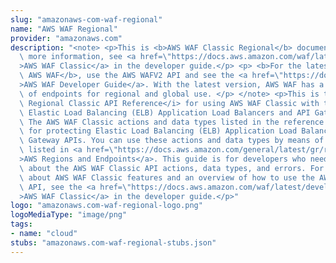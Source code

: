 ```yaml
---
slug: "amazonaws-com-waf-regional"
name: "AWS WAF Regional"
provider: "amazonaws.com"
description: "<note> <p>This is <b>AWS WAF Classic Regional</b> documentation. For\
  \ more information, see <a href=\"https://docs.aws.amazon.com/waf/latest/developerguide/classic-waf-chapter.html\"\
  >AWS WAF Classic</a> in the developer guide.</p> <p> <b>For the latest version of\
  \ AWS WAF</b>, use the AWS WAFV2 API and see the <a href=\"https://docs.aws.amazon.com/waf/latest/developerguide/waf-chapter.html\"\
  >AWS WAF Developer Guide</a>. With the latest version, AWS WAF has a single set\
  \ of endpoints for regional and global use. </p> </note> <p>This is the <i>AWS WAF\
  \ Regional Classic API Reference</i> for using AWS WAF Classic with the AWS resources,\
  \ Elastic Load Balancing (ELB) Application Load Balancers and API Gateway APIs.\
  \ The AWS WAF Classic actions and data types listed in the reference are available\
  \ for protecting Elastic Load Balancing (ELB) Application Load Balancers and API\
  \ Gateway APIs. You can use these actions and data types by means of the endpoints\
  \ listed in <a href=\"https://docs.aws.amazon.com/general/latest/gr/rande.html#waf_region\"\
  >AWS Regions and Endpoints</a>. This guide is for developers who need detailed information\
  \ about the AWS WAF Classic API actions, data types, and errors. For detailed information\
  \ about AWS WAF Classic features and an overview of how to use the AWS WAF Classic\
  \ API, see the <a href=\"https://docs.aws.amazon.com/waf/latest/developerguide/classic-waf-chapter.html\"\
  >AWS WAF Classic</a> in the developer guide.</p>"
logo: "amazonaws.com-waf-regional-logo.png"
logoMediaType: "image/png"
tags:
- name: "cloud"
stubs: "amazonaws.com-waf-regional-stubs.json"
---
```

